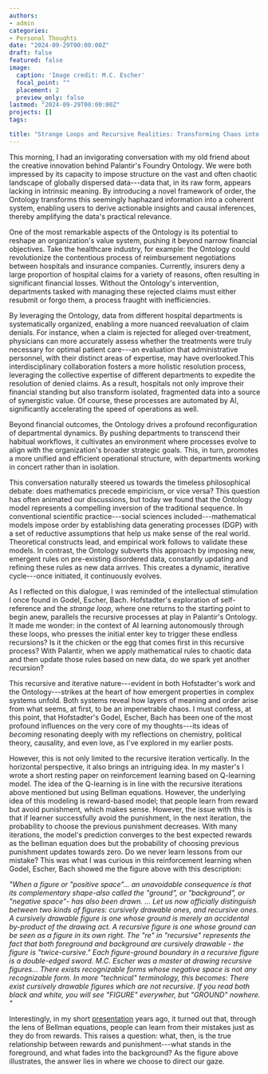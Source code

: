 ```yaml
---
authors:
- admin
categories:
- Personal Thoughts
date: "2024-09-29T00:00:00Z"
draft: false
featured: false
image:
  caption: 'Image credit: M.C. Escher'
  focal_point: ""
  placement: 2
  preview_only: false
lastmod: "2024-09-29T00:00:00Z"
projects: []
tags:

title: "Strange Loops and Recursive Realities: Transforming Chaos into Clarity"
---
```

This morning, I had an invigorating conversation with my old friend about the creative innovation behind Palantir's Foundry Ontology. We were both impressed by its capacity to impose structure on the vast and often chaotic landscape of globally dispersed data---data that, in its raw form, appears lacking in intrinsic meaning. By introducing a novel framework of order, the Ontology transforms this seemingly haphazard information into a coherent system, enabling users to derive actionable insights and causal inferences, thereby amplifying the data's practical relevance.

One of the most remarkable aspects of the Ontology is its potential to reshape an organization's value system, pushing it beyond narrow financial objectives. Take the healthcare industry, for example: the Ontology could revolutionize the contentious process of reimbursement negotiations between hospitals and insurance companies. Currently, insurers deny a large proportion of hospital claims for a variety of reasons, often resulting in significant financial losses. Without the Ontology's intervention, departments tasked with managing these rejected claims must either resubmit or forgo them, a process fraught with inefficiencies.

By leveraging the Ontology, data from different hospital departments is systematically organized, enabling a more nuanced reevaluation of claim denials. For instance, when a claim is rejected for alleged over-treatment, physicians can more accurately assess whether the treatments were truly necessary for optimal patient care---an evaluation that administrative personnel, with their distinct areas of expertise, may have overlooked.This interdisciplinary collaboration fosters a more holistic resolution process, leveraging the collective expertise of different departments to expedite the resolution of denied claims. As a result, hospitals not only improve their financial standing but also transform isolated, fragmented data into a source of synergistic value. Of course, these processes are automated by AI, significantly accelerating the speed of operations as well.

Beyond financial outcomes, the Ontology drives a profound reconfiguration of departmental dynamics. By pushing departments to transcend their habitual workflows, it cultivates an environment where processes evolve to align with the organization's broader strategic goals. This, in turn, promotes a more unified and efficient operational structure, with departments working in concert rather than in isolation.

This conversation naturally steered us towards the timeless philosophical debate: does mathematics precede empiricism, or vice versa? This question has often animated our discussions, but today we found that the Ontology model represents a compelling inversion of the traditional sequence. In conventional scientific practice---social sciences included---mathematical models impose order by establishing data generating processes (DGP) with a set of reductive assumptions that help us make sense of the real world. Theoretical constructs lead, and empirical work follows to validate these models. In contrast, the Ontology subverts this approach by imposing new, emergent rules on pre-existing disordered data, constantly updating and refining these rules as new data arrives. This creates a dynamic, iterative cycle---once initiated, it continuously evolves.

As I reflected on this dialogue, I was reminded of the intellectual stimulation I once found in Godel, Escher, Bach. Hofstadter's exploration of self-reference and the *strange loop*, where one returns to the starting point to begin anew, parallels the recursive processes at play in Palantir's Ontology. It made me wonder: in the context of AI learning autonomously through these loops, who presses the initial enter key to trigger these endless recursions? Is it the chicken or the egg that comes first in this recursive process? With Palantir, when we apply mathematical rules to chaotic data and then update those rules based on new data, do we spark yet another recursion?

This recursive and iterative nature---evident in both Hofstadter's work and the Ontology---strikes at the heart of how emergent properties in complex systems unfold. Both systems reveal how layers of meaning and order arise from what seems, at first, to be an impenetrable chaos. I must confess, at this point, that Hofstadter's Godel, Escher, Bach has been one of the most profound influences on the very core of my thoughts---its ideas of *becoming* resonating deeply with my reflections on chemistry, political theory, causality, and even love, as I've explored in my earlier posts.  

However, this is not only limited to the recursive iteration vertically. In the horizontal perspective, it also brings an intriguing idea. In my master's I wrote a short resting paper on reinforcement learning based on Q-learning model. The idea of the Q-learning is in line with the recursive iterations above mentioned but using Bellman equations. However, the underlying idea of this modeling is reward-based model; that people learn from reward but avoid punishment, which makes sense. However, the issue with this is that if learner successfully avoid the punishment, in the next iteration, the probability to choose the previous punishment decreases. With many iterations, the model's prediction converges to the best expected rewards as the bellman equation does but the probability of choosing previous punishment updates towards zero. Do we never learn lessons from our mistake? This was what I was curious in this reinforcement learning when Godel, Escher, Bach showed me the figure above with this description: 

*"When a figure or "positive space"... an unavoidable consequence is that its complementary shape-also called the "ground", or "background", or "negative space"- has also been drawn. ... Let us now officially distinguish between two kinds of figures: cursively drawable ones, and recursive ones. A cursively drawable figure is one whose ground is merely an accidental by-product of the drawing act.  A recursive figure is one whose ground can be seen as a figure in its own right. The "re" in "recursive" represents the fact that both foreground and background are cursively drawable - the figure is "twice-cursive." Each figure-ground boundary in a recursive figure is a double-edged sword. M.C. Escher was a master at drawing recursive figures... There exists recognizable forms whose negative space is not any recognizable form. In more "technical" terminology, this becomes: There exist cursively drawable figures which are not recursive. If you read both black and white, you will see "FIGURE" everywher, but "GROUND" nowhere. "*

Interestingly, in my short [presentation](https://prezi.com/p/pvkosqafcmf_/behavioral-decision-making-model/?fallback=1) years ago, it turned out that, through the lens of Bellman equations, people can learn from their mistakes just as they do from rewards. This raises a question: what, then, is the true relationship between rewards and punishment---what stands in the foreground, and what fades into the background? As the figure above illustrates, the answer lies in where we choose to direct our gaze.

